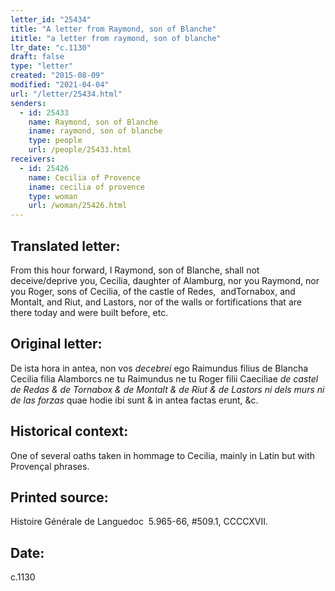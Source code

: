 ```yaml
---
letter_id: "25434"
title: "A letter from Raymond, son of Blanche"
ititle: "a letter from raymond, son of blanche"
ltr_date: "c.1130"
draft: false
type: "letter"
created: "2015-08-09"
modified: "2021-04-04"
url: "/letter/25434.html"
senders:
  - id: 25433
    name: Raymond, son of Blanche
    iname: raymond, son of blanche
    type: people
    url: /people/25433.html
receivers:
  - id: 25426
    name: Cecilia of Provence
    iname: cecilia of provence
    type: woman
    url: /woman/25426.html
---
```

<h2> Translated letter:</h2><p>From this hour forward, I Raymond, son of Blanche, shall not deceive/deprive you, Cecilia, daughter of Alamburg, nor you Raymond, nor you Roger, sons of Cecilia, of the castle of Redes, &nbsp;andTornabox, and Montalt, and Riut, and Lastors, nor of the walls or fortifications that are there today and were built before, etc. &nbsp;&nbsp;</p><h2 class="mt-4"> Original letter:</h2><p>De ista hora in antea, non vos <i>decebrei</i> ego Raimundus filius de Blancha Cecilia filia Alamborcs ne tu Raimundus ne tu Roger filii Caeciliae <i>de castel de Redas &amp; de Tornabox &amp; de Montalt &amp; de Riut &amp; de Lastors ni dels murs ni de las forzas</i> quae hodie ibi sunt &amp; in antea factas erunt, &amp;c.</p><h2 class="mt-4"> Historical context:</h2><p>One of several oaths taken in hommage to Cecilia, mainly in Latin but with Provençal phrases.</p><h2 class="mt-4"> Printed source:</h2><p>Histoire Générale de Languedoc &nbsp;5.965-66, #509.1, CCCCXVII.</p><h2 class="mt-4"> Date:</h2>c.1130